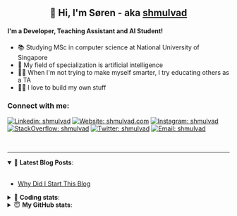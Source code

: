 <h2 align="center">
	👋 Hi, I'm Søren - aka <a href="https://shmulvad.com">shmulvad</a>
</h2>

#### I'm a Developer, Teaching Assistant and AI Student!
- 📚 Studying MSc in computer science at National University of Singapore
- 🧠 My field of specialization is artificial intelligence
- 👨‍🏫 When I'm not trying to make myself smarter, I try educating others as a TA
- 👨‍💻 I love to build my own stuff

### Connect with me:

[![Linkedin: shmulvad](https://img.shields.io/badge/shmulvad-blue?style=flat&logo=Linkedin&logoColor=white)][linkedin]
[![Website: shmulvad.com](https://img.shields.io/badge/shmulvad.com-47CCCC?&style=flat&logo=Google-Chrome&logoColor=white)][website]
[![Instagram: shmulvad](https://img.shields.io/badge/-@shmulvad-purple?style=flat&logo=Instagram&logoColor=white)][instagram]
[![StackOverflow: shmulvad](https://img.shields.io/badge/shmulvad-FE7A16?style=flat&logo=stack-overflow&logoColor=white)][stackOverflow]
[![Twitter: shmulvad](https://img.shields.io/badge/@shmulvad-1ca0f1?style=flat&logo=twitter&logoColor=white)][twitter]
[![Email: shmulvad](https://img.shields.io/badge/shmulvad-D14836?style=flat&logo=gmail&logoColor=white)][mail]

<br />

---

<details open>
 <summary>📕 <b>Latest Blog Posts</b>: </summary>

<br>

<!-- BLOG-POST-LIST:START -->
- [Why Did I Start This Blog](https://shmulvad.com/blog/why-did-start-this-blog)
<!-- BLOG-POST-LIST:END -->

</details>

<!-- --- -->

<details>
 <summary>🤖 <b>Coding stats</b>: </summary>

<br>

<!--START_SECTION:waka-->
**I'm a Night 🦉** 

```text
🌞 Morning    87 commits     ██░░░░░░░░░░░░░░░░░░░░░░░   8.61% 
🌆 Daytime    385 commits    █████████░░░░░░░░░░░░░░░░   38.08% 
🌃 Evening    339 commits    ████████░░░░░░░░░░░░░░░░░   33.53% 
🌙 Night      200 commits    █████░░░░░░░░░░░░░░░░░░░░   19.78%

```


📊 **This Week I Spent My Time On** 

```text
💬 Programming Languages: 
Python                   7 hrs 25 mins       ██████████████░░░░░░░░░░░   59.32% 
Other                    1 hr 38 mins        ███░░░░░░░░░░░░░░░░░░░░░░   13.16% 
Text                     54 mins             █░░░░░░░░░░░░░░░░░░░░░░░░   7.22% 
JavaScript               36 mins             █░░░░░░░░░░░░░░░░░░░░░░░░   4.85% 
HTML                     34 mins             █░░░░░░░░░░░░░░░░░░░░░░░░   4.59%

🔥 Editors: 
VS Code                  9 hrs 5 mins        ██████████████████░░░░░░░   72.6% 
Sublime Text             1 hr 49 mins        ███░░░░░░░░░░░░░░░░░░░░░░   14.63% 
Zsh                      1 hr 35 mins        ███░░░░░░░░░░░░░░░░░░░░░░   12.78%

🐱‍💻 Projects: 
overvaagning             4 hrs 1 min         ████████░░░░░░░░░░░░░░░░░   32.2% 
overvaagning-sender      3 hrs 50 mins       ███████░░░░░░░░░░░░░░░░░░   30.73% 
Unknown Project          1 hr 25 mins        ██░░░░░░░░░░░░░░░░░░░░░░░   11.44% 
court-cases-scraper      45 mins             █░░░░░░░░░░░░░░░░░░░░░░░░   6.03% 
benchmark                40 mins             █░░░░░░░░░░░░░░░░░░░░░░░░   5.38%

```


 Last Updated on 29/08/2021
<!--END_SECTION:waka-->

</details>

<!-- --- -->

<details>
 <summary>😇 <b>My GitHub stats</b>: </summary>

<br>

<img align="left" alt="shmulvad's Github Stats" src="https://github-readme-stats.vercel.app/api?username=shmulvad&show_icons=true&hide_border=true" />

</details>



[website]: https://shmulvad.com
[twitter]: https://twitter.com/shmulvad
[linkedin]: https://linkedin.com/in/shmulvad
[instagram]: https://instagram.com/shmulvad
[stackOverflow]: https://stackoverflow.com/users/9248793/shmulvad
[mail]: mailto:shmulvad@gmail.com
[github]: https://github.com/shmulvad
